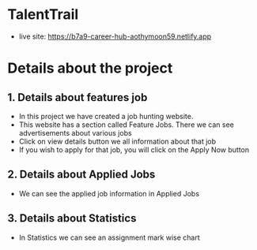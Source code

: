 # TalentTrail

- live site: https://b7a9-career-hub-aothymoon59.netlify.app

# Details about the project

## 1. Details about features job

- In this project we have created a job hunting website.
- This website has a section called Feature Jobs. There we can see advertisements about various jobs
- Click on view details button we all information about that job
- If you wish to apply for that job, you will click on the Apply Now button

## 2. Details about Applied Jobs

- We can see the applied job information in Applied Jobs

## 3. Details about Statistics

- In Statistics we can see an assignment mark wise chart
